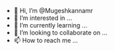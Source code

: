 - 👋 Hi, I’m @Mugeshkannamr
- 👀 I’m interested in ...
- 🌱 I’m currently learning ...
- 💞️ I’m looking to collaborate on ...
- 📫 How to reach me ...

<!---
Mugeshkannamr/Mugeshkannamr is a ✨ special ✨ repository because its `README.md` (this file) appears on your GitHub profile.
You can click the Preview link to take a look at your changes.
--->

